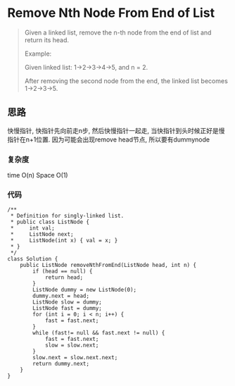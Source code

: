 # Remove Nth Node From End of List
> Given a linked list, remove the n-th node from the end of list and return its head.
> 
> Example:
> 
> Given linked list: 1->2->3->4->5, and n = 2.
> 
> After removing the second node from the end, the linked list becomes 1->2->3->5.

## 思路
快慢指针, 快指针先向前走n步, 然后快慢指针一起走, 当快指针到头时候正好是慢指针在n+1位置. 因为可能会出现remove head节点, 所以要有dummynode
### 复杂度
time O(n) Space O(1)
### 代码
```
/**
 * Definition for singly-linked list.
 * public class ListNode {
 *     int val;
 *     ListNode next;
 *     ListNode(int x) { val = x; }
 * }
 */
class Solution {
    public ListNode removeNthFromEnd(ListNode head, int n) {
        if (head == null) {
            return head;
        }
        ListNode dummy = new ListNode(0);
        dummy.next = head;
        ListNode slow = dummy;
        ListNode fast = dummy;
        for (int i = 0; i < n; i++) {
            fast = fast.next;
        }
        while (fast!= null && fast.next != null) {
            fast = fast.next;
            slow = slow.next;
        }
        slow.next = slow.next.next;
        return dummy.next;
    }
}

```